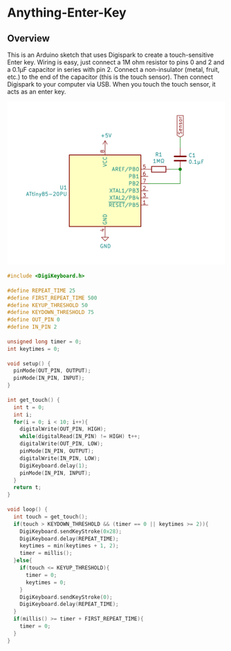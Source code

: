 # Anything-Enter-Key

## Overview
This is an Arduino sketch that uses Digispark to create a touch-sensitive Enter key.
Wiring is easy, just connect a 1M ohm resistor to pins 0 and 2 and a 0.1μF capacitor in series with pin 2.
Connect a non-insulator (metal, fruit, etc.) to the end of the capacitor (this is the touch sensor).
Then connect Digispark to your computer via USB. When you touch the touch sensor, it acts as an enter key.

![Circuit](https://github.com/naoto64/Anything-Enter-Key/blob/master/enter-key-circuit.png)

```c++:Anything-Enter-Key.ino
#include <DigiKeyboard.h>

#define REPEAT_TIME 25
#define FIRST_REPEAT_TIME 500
#define KEYUP_THRESHOLD 50
#define KEYDOWN_THRESHOLD 75
#define OUT_PIN 0
#define IN_PIN 2

unsigned long timer = 0;
int keytimes = 0;

void setup() {
  pinMode(OUT_PIN, OUTPUT);
  pinMode(IN_PIN, INPUT);
}

int get_touch() {
  int t = 0;
  int i;
  for(i = 0; i < 10; i++){
    digitalWrite(OUT_PIN, HIGH);
    while(digitalRead(IN_PIN) != HIGH) t++;
    digitalWrite(OUT_PIN, LOW);
    pinMode(IN_PIN, OUTPUT);
    digitalWrite(IN_PIN, LOW);
    DigiKeyboard.delay(1);
    pinMode(IN_PIN, INPUT);
  }
  return t;
}

void loop() {
  int touch = get_touch();
  if(touch > KEYDOWN_THRESHOLD && (timer == 0 || keytimes >= 2)){
    DigiKeyboard.sendKeyStroke(0x28);
    DigiKeyboard.delay(REPEAT_TIME);
    keytimes = min(keytimes + 1, 2);
    timer = millis();
  }else{
    if(touch <= KEYUP_THRESHOLD){
      timer = 0;
      keytimes = 0;
    }
    DigiKeyboard.sendKeyStroke(0);
    DigiKeyboard.delay(REPEAT_TIME);
  }
  if(millis() >= timer + FIRST_REPEAT_TIME){
    timer = 0;
  }
}
```
